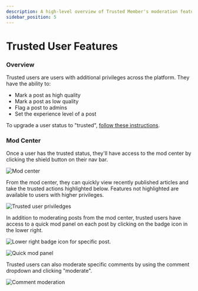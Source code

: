 ```yaml
---
description: A high-level overview of Trusted Member's moderation features.
sidebar_position: 5
---
```


# Trusted User Features

### Overview

Trusted users are users with additional privileges across the platform. They have the ability to:

- Mark a post as high quality
- Mark a post as low quality
- Flag a post to admins
- Set the experience level of a post

To upgrade a user status to "trusted", [follow these instructions](../admin-tooling/users/manage-user.md#user-status).

### Mod Center

Once a user has the trusted status, they'll have access to the mod center by clicking the shield button on their nav bar.

![Mod center](/img/image-2020-10-22-at-1.48.13-pm.png)

From the mod center, they can quickly view recently published articles and take the trusted actions highlighted below. Features not highlighted are available to users with higher privileges.

![Trusted user priviledges](/img/image-2020-10-22-at-1.54.00-pm.png)

In addition to moderating posts from the mod center, trusted users have access to a quick mod panel on each post by clicking on the badge icon in the lower right.

![Lower right badge icon for specific post.](/img/image-2020-10-22-at-1.59.00-pm.png)

![Quick mod panel](/img/image-2020-10-22-at-2.01.45-pm.png)

Trusted users can also moderate specific comments by using the comment dropdown and clicking "moderate".

![Comment moderation](/img/image-2020-10-22-at-2.02.48-pm.png)
